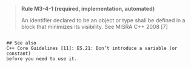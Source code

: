 > **Rule M3-4-1 (required, implementation, automated)**
>
> An identifier declared to be an object or type shall be defined in a block
> that minimizes its visibility.
> See MISRA C++ 2008 [7]

```

## See also
C++ Core Guidelines [11]: ES.21: Don’t introduce a variable (or constant)
before you need to use it.

```
